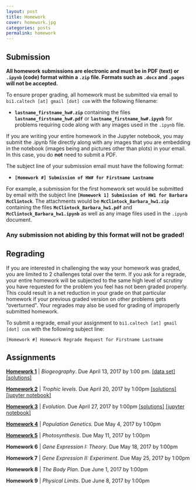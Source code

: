 ```yaml
---
layout: post
title: Homework
cover: homework.jpg
categories: posts
permalink: homework
---
```


## Submission
**All homework submissions are electronic and must be
in PDF (text) or `.ipynb` (code) format **within a `.zip` file**. Formats such as `.docx` and `.pages`
will not be accepted.**

To ensure proper grading, all homework must be submitted via email to `bi1.caltech [at] gmail [dot] com` with the following filename:

  * **`lastname_firstname_hw#.zip`** containing the files **`lastname_firstname_hw#.pdf`** or **`lastname_firstname_hw#.ipynb`** for
  problems requiring code along with any images used in the `.ipynb` file.


If you are writing your entire homework in the Jupyter notebook, you may submit the .ipynb file directly along with any images that you are embedding in the notebook (images being and pictures other than plots) in your email. In this case, you do **not** need to submit a PDF.

The subject line of your submission email must have the following format:

  * **`[Homework #] Submission of HW# for Firstname Lastname`**

For example, a submission for the first homework set would be submitted by
email with the subject line **`[Homework 1] Submission of HW1 for Barbara
McClintock`**. The attachments would be **`McClintock_Barbara_hw1.zip`** containing the files **`McClintock_Barbara_hw1.pdf`** and
**`McClintock_Barbara_hw1.ipynb`** as well as any image files used in the `.ipynb` document.

### **Any submission not abiding by this format will not be graded!**

## Regrading

If you are interested in challenging the way your homework was graded, you are limited to 2 challenges total over the term. If you ask for a regrade, your entire homework will be subjected to the same high level of scrutiny you have requested for the problem you feel has not been graded properly.  This could result in a net reduction in your grade on that particular homework if your previous graded version on other problems gets “overturned". Your regrades may also be used for grading of improperly submitted homework.

To submit a regrade, email your assignment to `bi1.caltech [at] gmail [dot] com` with the following subject line:

`[Homework #] Homework Regrade Request for Firstname Lastname`






## Assignments
 **[Homework 1](http://www.rpgroup.caltech.edu/courses/bi1_2017/homework/hw1_biogeography_Sp2017.pdf)** \| *Biogeography*. Due April 13, 2017  by 1:00 pm. [\[data set\]](http://www.rpgroup.caltech.edu/courses/bi1_2017/data/hw1_dataset.zip)[\[solutions\]](http://www.rpgroup.caltech.edu/courses/bi1_2017/protected/hw1_biogeography_solutions_Sp2017.pdf)

 **[Homework 2](http://www.rpgroup.caltech.edu/courses/bi1_2017/homework/hw2_trophic_cascades_Sp2017.pdf)** \| *Trophic levels.* Due April 20, 2017  by 1:00pm
[\[solutions\]](http://www.rpgroup.caltech.edu/courses/bi1_2017/protected/hw2_trophic_cascades_solutions_Sp2017.pdf)[\[jupyter notebook\]](http://www.rpgroup.caltech.edu/courses/bi1_2017/protected/hw2_trophic_cascades_solutions_jupyter_notebook_Sp2017.html)


 **[Homework 3](http://www.rpgroup.caltech.edu/courses/bi1_2017/homework/hw3_evolution_Sp2017.pdf)** \| *Evolution*. Due April 27, 2017  by 1:00pm [\[solutions\]](http://www.rpgroup.caltech.edu/courses/bi1_2017/protected/hw3_evolution_solutions_Sp2017.pdf) [\[jupyter notebook\]](http://www.rpgroup.caltech.edu/courses/bi1_2017/protected/hw3_evolution_solution_jupyter_notebook_Sp2017.html)

 **[Homework 4](http://www.rpgroup.caltech.edu/courses/bi1_2017/homework/hw4_pop_gen_Sp2017.pdf)** \| *Population Genetics.* Due May 4, 2017  by 1:00pm

 **[Homework 5](http://www.rpgroup.caltech.edu/courses/bi1_2017/homework/hw5_photosynthesis_Sp2017.pdf)** \| *Photosynthesis*. Due May 11, 2017  by 1:00pm

 **Homework 6** \| *Gene Expression I: Theory*. Due May 18, 2017  by 1:00pm

 **Homework 7** \| *Gene Expression II: Experiment*. Due May 25, 2017  by 1:00pm

 **Homework 8** \| *The Body Plan*. Due June 1, 2017  by 1:00pm

 **Homework 9** \| *Physical Limits*. Due June 8, 2017  by 1:00pm
